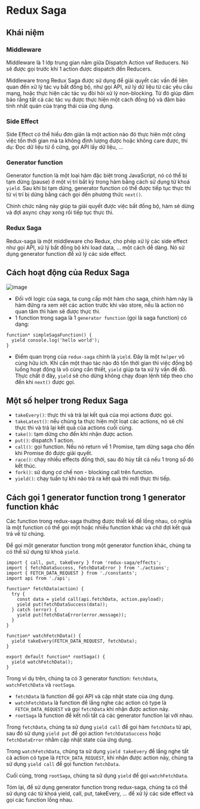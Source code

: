# Redux Saga

## Khái niệm

### Middleware
Middleware là 1 lớp trung gian nằm giữa Dispatch Action vaf Reducers. Nó sẽ được gọi trước khi 1 action được dispatch đến Reducers.

Middleware trong Redux Saga được sử dụng để giải quyết các vấn đề liên quan đến xử lý tác vụ bất đồng bộ, như gọi API, xử lý dữ liệu từ các yêu cầu mạng, hoặc thực hiện các tác vụ đòi hỏi xử lý non-blocking. Từ đó giúp đảm bảo rằng tất cả các tác vụ được thực hiện một cách đồng bộ và đảm bảo tính nhất quán của trạng thái của ứng dụng.

### Side Effect
Side Effect có thể hiểu đơn giản là một action nào đó thực hiên một công việc tốn thời gian mà ta không định lượng được hoặc không care được, thí dụ: Đọc dữ liệu từ ổ cứng, gọi API lấy dữ liệu, ...

### Generator function
Generator function là một loại hàm đặc biệt trong JavaScript, nó có thể bị tạm dừng (pause) ở một vị trí bất kỳ trong hàm bằng cách sử dụng từ khoá `yield`. Sau khi bị tạm dừng, generator function có thể được tiếp tục thực thi từ vị trí bị dừng bằng cách gọi đến phương thức `next()`.

Chính chức năng này giúp ta giải quyết được việc bất đồng bộ, hàm sẽ dừng và đợi async chạy xong rồi tiếp tục thực thi.

### Redux Saga
Redux-saga là một middleware cho Redux, cho phép xử lý các side effect như gọi API, xử lý bất đồng bộ khi load data, ... một cách dễ dàng. Nó sử dụng generator function để xử lý các side effect.

## Cách hoạt động của Redux Saga

![image](https://user-images.githubusercontent.com/102176213/219431901-92109d90-caf8-4a29-8471-a8773fb9c4b6.png)
- Đối với logic của saga, ta cung cấp một hàm cho saga, chính hàm này là hàm đứng ra xem xét các action trước khi vào store, nếu là action nó quan tâm thì hàm sẽ được thực thi.
- 1 function trong saga là 1 `generator function` (gọi là saga function) có dạng:
```
function* simpleSagaFunction() {
  yield console.log('hello world');
}
```
- Điểm quan trọng của `redux-saga` chính là `yield`. Đây là một `helper` vô cùng hữu ích. Khi cần một thao tác nào đó tốn thời gian thì việc đồng bộ luồng hoạt động là vô cùng cần thiết, `yield` giúp ta ta xử lý vấn đề đó. Thực chất ở đây, `yield` sẽ cho dừng không chạy đoạn lệnh tiếp theo cho đến khi `next()` được gọi.

## Một số helper trong Redux Saga

- `takeEvery()`: thực thi và trả lại kết quả của mọi actions được gọi.
- `takeLatest()`: nếu chúng ta thực hiện một loạt các actions, nó sẽ chỉ thực thi và trả lại kết quả của actions cuối cùng.
- `take()`: tạm dừng cho đến khi nhận được action.
- `put()`: dispatch 1 action.
- `call()`: gọi function. Nếu nó return về 1 Promise, tạm dừng saga cho đến khi Promise đó được giải quyết.
- `race()`: chạy nhiều effects đồng thời, sau đó hủy tất cả nếu 1 trong số đó kết thúc.
- `fork()`: sử dụng cơ chế non - blocking call trên function.
- `yield()`: chạy tuần tự khi nào trả ra kết quả thì mới thực thi tiếp.

## Cách gọi 1 generator function trong 1 generator function khác

Các function trong redux-saga thường được thiết kế để lồng nhau, có nghĩa là một function có thể gọi một hoặc nhiều function khác và chờ đợi kết quả trả về từ chúng.

Để gọi một generator function trong một generator function khác, chúng ta có thể sử dụng từ khoá `yield`.

```
import { call, put, takeEvery } from 'redux-saga/effects';
import { fetchDataSuccess, fetchDataError } from './actions';
import { FETCH_DATA_REQUEST } from './constants';
import api from './api';

function* fetchData(action) {
  try {
    const data = yield call(api.fetchData, action.payload);
    yield put(fetchDataSuccess(data));
  } catch (error) {
    yield put(fetchDataError(error.message));
  }
}

function* watchFetchData() {
  yield takeEvery(FETCH_DATA_REQUEST, fetchData);
}

export default function* rootSaga() {
  yield watchFetchData();
}
```
Trong ví dụ trên, chúng ta có 3 generator function: `fetchData`, `watchFetchData` và `rootSaga`.
-  `fetchData` là function để gọi API và cập nhật state của ứng dụng.
-  `watchFetchData` là function để lắng nghe các action có type là `FETCH_DATA_REQUEST` và gọi `fetchData` khi nhận được action này.
-  `rootSaga` là function để kết nối tất cả các generator function lại với nhau.

Trong `fetchData`, chúng ta sử dụng `yield call` để gọi hàm `fetchData` từ api, sau đó sử dụng `yield put` để gọi action `fetchDataSuccess` hoặc `fetchDataError` nhằm cập nhật state của ứng dụng.

Trong `watchFetchData`, chúng ta sử dụng `yield takeEvery` để lắng nghe tất cả action có type là `FETCH_DATA_REQUEST`, khi nhận được action này, chúng ta sử dụng `yield call` để gọi function `fetchData`.

Cuối cùng, trong `rootSaga`, chúng ta sử dụng `yield` để gọi `watchFetchData`.

Tóm lại, để sử dụng generator function trong redux-saga, chúng ta có thể sử dụng các từ khoá yield, call, put, takeEvery, ... để xử lý các side effect và gọi các function lồng nhau.
